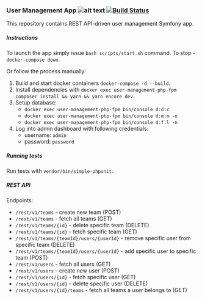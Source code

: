 ### User Management App  ![alt text](https://scontent-waw1-1.xx.fbcdn.net/v/t1.15752-9/70408001_2223391487786755_1184256589566050304_n.png?_nc_cat=102&_nc_oc=AQn0_Ofng0dGzQY22Pby2Gpcc-T4ehS_yZdg4q_yHQQ0bSFEfxMWwiilxebafhxEWRQ&_nc_ht=scontent-waw1-1.xx&oh=a1a1a25cfdd027d59a8b45166bd80d32&oe=5E06B765) [![Build Status](https://travis-ci.org/Gintasp/user-management.svg?branch=development)](https://travis-ci.org/Gintasp/user-management)

This repository contains REST API-driven user management Symfony app.

##### Instructions

To launch the app simply issue `bash scripts/start.sh` command. To stop - `docker-compose down`.

Or follow the process manually:
1. Build and start docker containers `docker-compose -d --build`.
2. Install dependencies with `docker exec user-management-php-fpm composer install && yarn && yarn encore dev`.
3. Setup database:
    * `docker exec user-management-php-fpm bin/console d:d:c` 
    * `docker exec user-management-php-fpm bin/console d:m:m -n` 
    * `docker exec user-management-php-fpm bin/console d:f:l -n`
4. Log into admin dashboard with following credentials:
    * username: `admin`
    * password: `password`

##### Running tests
Run tests with `vendor/bin/simple-phpunit`.

##### REST API
Endpoints: 
* `/rest/v1/teams` - create new team (POST)
* `/rest/v1/teams` - fetch all teams (GET)
* `/rest/v1/teams/{id}` - delete specific team (DELETE)
* `/rest/v1/teams/{id}` - fetch specific team (GET)
* `/rest/v1/teams/{teamId}/users/{userId}` - remove specific user from specific team (DELETE)
* `/rest/v1/teams/{teamId}/users/{userId}` - add specific user to specific team (POST)
* `/rest/v1/users` - fetch all users (GET)
* `/rest/v1/users` - create new user (POST)
* `/rest/v1/users/{id}` - fetch specific user (GET)
* `/rest/v1/users/{id}` - delete specific user (DELETE)
* `/rest/v1/users/{id}/teams` - fetch all teams a user belongs to (GET)
